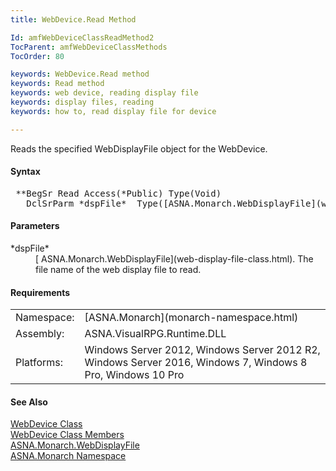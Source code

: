 ```yaml
---
title: WebDevice.Read Method

Id: amfWebDeviceClassReadMethod2
TocParent: amfWebDeviceClassMethods
TocOrder: 80

keywords: WebDevice.Read method
keywords: Read method
keywords: web device, reading display file
keywords: display files, reading
keywords: how to, read display file for device

---
```


Reads the specified WebDisplayFile object for the WebDevice.

#### Syntax
<pre class="prettyprint"> **BegSr Read Access(*Public) Type(Void)
   DclSrParm *dspFile*  Type([ASNA.Monarch.WebDisplayFile](web-display-file-class.html))**       </pre>  

#### Parameters
<dl>
        <dt>
 *dspFile* 
        </dt>
        <dd>
          [
        ASNA.Monarch.WebDisplayFile](web-display-file-class.html). The file name of the web
        display file to read.</dd>
</dl>  

<!-- -->

#### Requirements
<table class="dttable" cellspacing="0" cellpadding="4" width="60%">
           <colgroup>
            <col width="15%" style="font-weight:bold" />
            <col width="85%" />
          </colgroup>
          <tr>
            <td>Namespace:</td>
            <td>[ASNA.Monarch](monarch-namespace.html)</td>
          </tr>
          <tr>
            <td>Assembly:</td>
            <td>ASNA.VisualRPG.Runtime.DLL</td>
          </tr>
         <tr>
            <td>Platforms:</td>
            <td> Windows Server 2012, Windows Server 2012 R2, Windows Server 2016,  Windows 7, Windows 8 Pro, Windows 10 Pro</td>
         </tr>
</table>

#### See Also
[WebDevice Class](web-device-class.html) <br /> [ WebDevice Class Members](web-device-class-members.html) <br /> [ ASNA.Monarch.WebDisplayFile](web-display-file-class.html) <br /> [ASNA.Monarch Namespace](monarch-namespace.html) 
